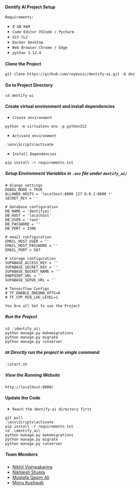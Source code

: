 #### Dentify AI Project Setup
`Requirements:`<br>
- `8 GB RAM`<br>
- `Code Editor VSCode / Pycharm`<br>
- `Git CLI`<br>
- `Docker Desktop`<br>
- `Web Browser Chrome / Edge`<br>
- `python 3.12.4`<br>
  
#### Clone the Project
```
git clone https://github.com/reymusic/dentify-ai.git -b dev
```

#### Go to Project Directory
```
cd dentify-ai
```

#### Create virtual environment and install dependencies
- `Create environment`<br>
```
python -m virtualenv env -p python312
```

- `Activate environment`<br>
```
.\env\Scripts\activate
```

- `Install Dependencies`<br>
```
pip install -r requirements.txt
```


##### Setup Environment Variables in `.env` file under `dentify_ai/`
```
# django settings
DEBUG_MODE = TRUE
ALLOWED_HOSTS = 'localhost:8000 127.0.0.1:8000 *'
SECRET_KEY = ''

# database configuration
DB_NAME = 'dentifyai'
DB_HOST = 'localhost'
DB_USER = 'root'
DB_PASSWORD = ''
DB_PORT = 3306

# email configuration
EMAIL_HOST_USER = ''
EMAIL_HOST_PASSWORD = ''
EMAIL_PORT = 587

# storage configuration
SUPABASE_ACCESS_KEY = ''
SUPABASE_SECRET_KEY = ''
SUPABASE_BUCKET_NAME = ''
ENDPOINT_URL = ''
SUPABASE_SERVE_URL = ''

# Tensorflow Configs
# TF_ENABLE_ONEDNN_OPTS=0
# TF_CPP_MIN_LOG_LEVEL=1
```

`You Are all Set to use the Project`<br>
##### Run the Project
```
cd .\dentify_ai\
python manage.py makemigrations
python manage.py migrate
python manage.py runserver
```

##### `OR` Directly run the project in single command
```
.\start.sh
```

##### View the Running Website
```
http://localhost:8000/
```

#### Update the Code
- `Reach the dentify-ai directory first`<br>

```
git pull
.\env\Scripts\activate
pip install -r requirements.txt
cd .\dentify_ai\
python manage.py makemigrations
python manage.py migrate
python manage.py runserver
```

##### Team Members
- [Nikhil Vishwakarma](https://github.com/nikhivishwaa/)
- [Nikhlesh Shukla](https://github.com/Nikhleshshukla123/)
- [Mustafa Qasim Ali](https://github.com/hussainali99a/)
- [Monu Kushwah](https://github.com/Monukushwah-aids/)
